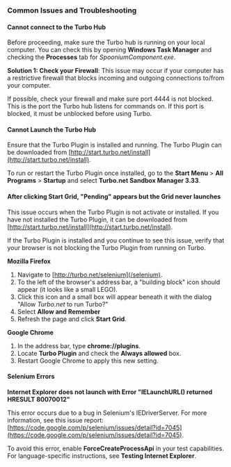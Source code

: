 ### Common Issues and Troubleshooting

#### Cannot connect to the Turbo Hub

Before proceeding, make sure the Turbo hub is running on your local computer. You can check this by opening **Windows Task Manager** and checking the **Processes** tab for *SpooniumComponent.exe*. 

**Solution 1: Check your Firewall**: This issue may occur if your computer has a restrictive firewall that blocks incoming and outgoing connections to/from your computer. 

If possible, check your firewall and make sure port 4444 is not blocked. This is the port the Turbo hub listens for commands on. If this port is blocked, it must be unblocked before using Turbo.  

#### Cannot Launch the Turbo Hub

Ensure that the Turbo Plugin is installed and running. The Turbo Plugin can be downloaded from [http://start.turbo.net/install](http://start.turbo.net/install). 

To run or restart the Turbo Plugin once installed, go to the **Start Menu** > **All Programs** > **Startup** and select **Turbo.net Sandbox Manager 3.33**. 

#### After clicking **Start Grid**, "Pending" appears but the Grid never launches

This issue occurs when the Turbo Plugin is not activate or installed. If you have not installed the Turbo Plugin, it can be downloaded from [http://start.turbo.net/install](http://start.turbo.net/install). 

If the Turbo Plugin is installed and you continue to see this issue, verify that your browser is not blocking the Turbo Plugin from running on Turbo. 

**Mozilla Firefox**

1. Navigate to [http://turbo.net/selenium](/selenium).
2. To the left of the browser's address bar, a "building block" icon should appear (it looks like a small LEGO). 
3. Click this icon and a small box will appear beneath it with the dialog "Allow *Turbo.net* to run Turbo?" 
4. Select **Allow and Remember** 
5. Refresh the page and click **Start Grid**. 

**Google Chrome**

1. In the address bar, type **chrome://plugins**. 
2. Locate **Turbo Plugin** and check the **Always allowed** box. 
3. Restart Google Chrome to apply this new setting. 

#### Selenium Errors

**Internet Explorer does not launch with Error "IELaunchURL() returned HRESULT 80070012"**

This error occurs due to a bug in Selenium's IEDriverServer. For more information, see this issue report: [https://code.google.com/p/selenium/issues/detail?id=7045](https://code.google.com/p/selenium/issues/detail?id=7045). 

To avoid this error, enable **ForceCreateProcessApi** in your test capabilities. For language-specific instructions, see **Testing Internet Explorer**.